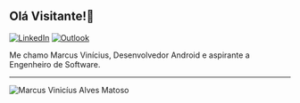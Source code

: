 ## Olá Visitante!👋

[![LinkedIn](https://img.shields.io/badge/LinkedIn-0A66C2.svg?style=for-the-badge&logo=LinkedIn&logoColor=white)](https://www.linkedin.com/in/marcus-vinicius-a-matoso/)
[![Outlook](https://img.shields.io/badge/Microsoft%20Outlook-0078D4.svg?style=for-the-badge&logo=Microsoft-Outlook&logoColor=white)](https://www.linkedin.com/in/marcus-vinicius-a-matoso/)

Me chamo Marcus Vinícius, Desenvolvedor Android e aspirante a Engenheiro de Software.

---

<img src="https://github-readme-stats.vercel.app/api?username=viniciusmatoso&&theme=dark&show_icons=true" alt="Marcus Vinicíus Alves Matoso" align="center"/>





